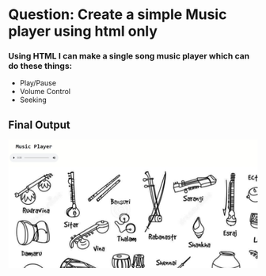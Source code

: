 # Question: Create a simple Music player using html only
### Using HTML I can make a single song music player which can do these things:
- Play/Pause
- Volume Control
- Seeking

## Final Output
![Output](./output.jpeg)